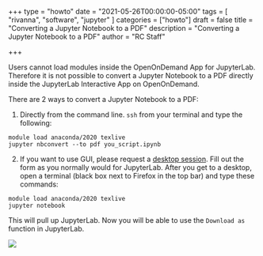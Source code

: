 +++
type = "howto"
date = "2021-05-26T00:00:00-05:00"
tags = [
  "rivanna", "software", "jupyter"
]
categories = ["howto"]
draft = false
title = "Converting a Jupyter Notebook to a PDF"
description = "Converting a Jupyter Notebook to a PDF"
author = "RC Staff"

+++

Users cannot load modules inside the OpenOnDemand App for JupyterLab. Therefore it is not possible to convert a Jupyter Notebook to a PDF directly inside the JupyterLab Interactive App on OpenOnDemand.

There are 2 ways to convert a Jupyter Notebook to a PDF:

1. Directly from the command line. `ssh` from your terminal and type the following: 
```
module load anaconda/2020 texlive
jupyter nbconvert --to pdf you_script.ipynb 
```

2. If you want to use  GUI, please request a [desktop session](https://ood.hpc.virginia.edu/pun/sys/dashboard/batch_connect/sys/uva_desktop/session_contexts/new). 
Fill out the form as you normally would for JupyterLab. After you get to a desktop, open a terminal (black box next to Firefox in the top bar) and type these commands:

```
module load anaconda/2020 texlive
jupyter notebook
```

This will pull up JupyterLab. Now you will be able to use the `Download as` function in JupyterLab.

<img src="/images/howtos/jupyter-to-pdf.png">
